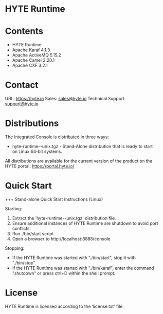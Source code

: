 HYTE Runtime
============
 
Contents
========

 * HYTE Runtime
 * Apache Karaf 4.1.3
 * Apache ActiveMQ 5.15.2
 * Apache Camel 2.20.1
 * Apache CXF 3.2.1
 
Contact
=======

URL: https://hyte.io
Sales: <sales@hyte.io>
Technical Support: <support@hyte.io>

Distributions
=============

The Integrated Console is distributed in three ways:

 * hyte-runtime-<version>-unix.tgz - Stand-Alone distribution that is ready to start on Linux 64-bit systems.

All distributions are available for the current version of the product on the HYTE portal: https://portal.hyte.io/

Quick Start
===========

+++ Stand-alone Quick Start Instructions (Linux)

 Starting: 

 1. Extract the 'hyte-runtime-<version>-unix.tgz' distribution file.
 2. Ensure additional instances of HYTE Runtime are shutdown to avoid port conflicts.
 3. Run ./bin/start script
 4. Open a browser to http://localhost:8888/console 

 Stopping:

 * If the HYTE Runtime was started with "./bin/start", stop it with "./bin/stop".
 * If the HYTE Runtime was started with "./bin/karaf", enter the command "shutdown" or press ctrl+D within the shell prompt.

License
====================

HYTE Runtime is licensed according to the 'license.txt' file.
